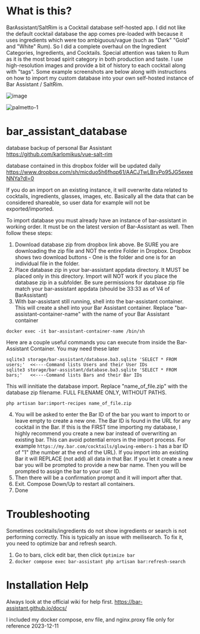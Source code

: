 # What is this?
BarAssistant/SaltRim is a Cocktail database self-hosted app. I did not like the default cocktail database the app comes pre-loaded with because it uses ingredients which were too ambiguous/vague (such as "Dark" "Gold" and "White" Rum). So I did a complete overhaul on the Ingredient Categories, Ingredients, and Cocktails. Special attention was taken to Rum as it is the most broad spirit category in both production and taste. I use high-resolution images and provide a bit of history to each cocktail along with "tags". Some example screenshots are below along with instructions on how to import my custom database into your own self-hosted instance of Bar Assistant / SaltRim.

![image](https://github.com/user-attachments/assets/8f63837d-0624-4324-a935-e9b848544def)

![palmetto-1](https://github.com/user-attachments/assets/83b45de3-b944-4502-9af3-5e4bca1866b1)



# bar_assistant_database

database backup of personal Bar Assistant
https://github.com/karlomikus/vue-salt-rim

database contained in this dropbox folder will be updated daily
https://www.dropbox.com/sh/micduo5h6fhqp61/AACJTwLBrvPo95JG5exeeNNYa?dl=0

If you do an import on an existing instance, it will overwrite data related to cocktails, ingredients, glasses, images, etc. Basically all the data that can be considered shareable, so user data for example will not be exported/imported.

To import database you must already have an instance of bar-assistant in working order. It must be on the latest version of Bar-Assistant as well. Then follow these steps:
1. Download database zip from dropbox link above. Be SURE you are downloading the zip file and NOT the entire Folder in Dropbox. Dropbox shows two download buttons - One is the folder and one is for an individual file in the folder.
2. Place database zip in your bar-assistant appdata directory. It MUST be placed only in this directory. Import will NOT work if you place the database zip in a subfolder. Be sure permissions for database zip file match your bar-assistant appdata (should be 33:33 as of V4 of BarAssistant)
3. With bar-assistant still running, shell into the bar-assistant container. This will create a shell into your Bar Assistant container. Replace "bar-assistant-container-name" with the name of your Bar Assistant container
```
docker exec -it bar-assistant-container-name /bin/sh
```

Here are a couple useful commands you can execute from inside the Bar-Assistant Container. You may need these later
```
sqlite3 storage/bar-assistant/database.ba3.sqlite 'SELECT * FROM users;'  <<----Command lists Users and their User IDs
sqlite3 storage/bar-assistant/database.ba3.sqlite 'SELECT * FROM bars;'   <<----Command lists Bars and their Bar IDs
```

This will innitiate the database import. Replace "name_of_file.zip" with the database zip filename. FULL FILENAME ONLY, WITHOUT PATHS.
```
php artisan bar:import-recipes name_of_file.zip
```

4. You will be asked to enter the Bar ID of the bar you want to import to or leave empty to create a new one. The Bar ID is found in the URL for any cocktail in the Bar. If this is the FIRST time importing my database, I highly recommend you create a new bar instead of overwriting an existing bar. This can avoid potential errors in the import process.
   For example `https://my.bar.com/cocktails/glowing-embers-1` has a bar ID of "1" (the number at the end of the URL). If you import into an existing Bar it will REPLACE (not add) all data in that Bar.
   If you let it create a new bar you will be prompted to provide a new bar name. Then you will be prompted to assign the bar to your user ID.
5. Then there will be a confirmation prompt and it will import after that.
6. Exit. Compose Down/Up to restart all containers.
7. Done

# Troubleshooting
Sometimes cocktails/ingredients do not show ingredients or search is not performing correctly. This is typically an issue with meilisearch. To fix it, you need to optimize bar and refresh search.
1. Go to bars, click edit bar, then click `Optimize bar`
2. `docker compose exec bar-assistant php artisan bar:refresh-search`

# Installation Help
Always look at the official wiki for help first.
https://bar-assistant.github.io/docs/

I included my docker compose, env file, and nginx.proxy file only for reference 2023-12-11
